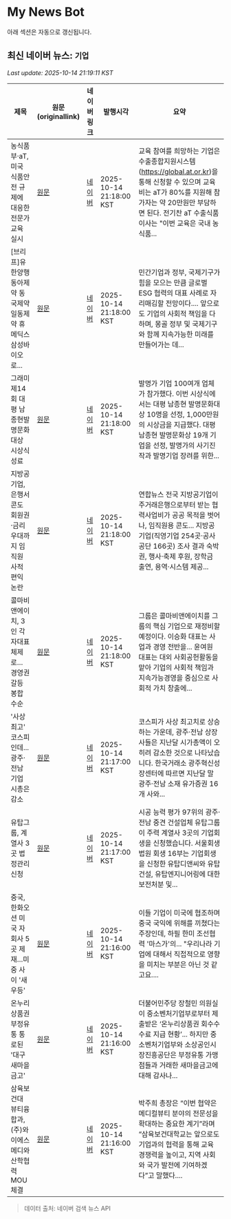 # My News Bot

아래 섹션은 자동으로 갱신됩니다.

<!-- NEWS:START -->
## 최신 네이버 뉴스: `기업`
_Last update: 2025-10-14 21:19:11 KST_

| 제목 | 원문(originallink) | 네이버 링크 | 발행시각 | 요약 |
|---|---|---|---|---|
| 농식품부·aT, 미국 식품안전 규제에 대응한 전문가 교육 실시 | [원문](http://www.ikpnews.net/news/articleView.html?idxno=68494) | [네이버](http://www.ikpnews.net/news/articleView.html?idxno=68494) | 2025-10-14 21:18:00 KST | 교육 참여를 희망하는 기업은 수출종합지원시스템(https://global.at.or.kr)을 통해 신청할 수 있으며 교육비는 aT가 80%를 지원해 참가자는 약 20만원만 부담하면 된다. 전기찬 aT 수출식품이사는 "이번 교육은 국내 농식품... |
| [브리프]유한양행 동아제약 동국제약 일동제약 휴메딕스 삼성바이오로... | [원문](http://www.biztribune.co.kr/news/articleView.html?idxno=341560) | [네이버](http://www.biztribune.co.kr/news/articleView.html?idxno=341560) | 2025-10-14 21:18:00 KST | 민간기업과 정부, 국제기구가 힘을 모으는 만큼 글로벌 ESG 협력의 대표 사례로 자리매김할 전망이다.... 앞으로도 기업의 사회적 책임을 다하며, 몽골 정부 및 국제기구와 함께 지속가능한 미래를 만들어가는 데... |
| 그래미 제14회 대평 남종현발명문화대상 시상식 성료 | [원문](http://www.seouleconews.com/news/articleView.html?idxno=86879) | [네이버](http://www.seouleconews.com/news/articleView.html?idxno=86879) | 2025-10-14 21:18:00 KST | 발명가 기업 100여개 업체가 참가했다. 이번 시상식에서는 대평 남종현 발명문화대상 10명을 선정, 1,000만원의 시상금을 지급했다. 대평 남종현 발명문화상 19개 기업을 선정, 발명가의 사기진작과 발명기업 장려를 위한... |
| 지방공기업, 은행서 콘도 회원권·금리우대까지 임직원 사적 편익 논란 | [원문](https://m.skyedaily.com/news_view.html?ID=287745) | [네이버](https://m.skyedaily.com/news_view.html?ID=287745) | 2025-10-14 21:18:00 KST | 연합뉴스 전국 지방공기업이 주거래은행으로부터 받는 협력사업비가 공공 목적을 벗어나, 임직원용 콘도... 지방공기업(직영기업 254곳·공사공단 166곳) 조사 결과 숙박권, 행사·축제 후원, 장학금 출연, 용역·시스템 제공... |
| 콜마비앤에이치, 3인 각자대표 체제로… 경영권 갈등 봉합 수순 | [원문](http://www.fnnews.com/news/202510142116369249) | [네이버](https://n.news.naver.com/mnews/article/014/0005419261?sid=101) | 2025-10-14 21:18:00 KST | 그룹은 콜마비앤에이치를 그룹의 핵심 기업으로 재정비할 예정이다. 이승화 대표는 사업과 경영 전반을... 윤여원 대표는 대외 사회공헌활동을 맡아 기업의 사회적 책임과 지속가능경영을 중심으로 사회적 가치 창출에... |
| '사상 최고' 코스피인데...광주·전남 기업 시총은 감소 | [원문](https://www.ikbc.co.kr/article/view/kbc202510140060) | [네이버](https://n.news.naver.com/mnews/article/660/0000094741?sid=101) | 2025-10-14 21:17:00 KST | 코스피가 사상 최고치로 상승하는 가운데, 광주·전남 상장사들은 지난달 시가총액이 오히려 감소한 것으로 나타났습니다. 한국거래소 광주혁신성장센터에 따르면 지난달 말 광주·전남 소재 유가증권 16개 사와... |
| 유탑그룹, 계열사 3곳 법정관리 신청 | [원문](https://www.ikbc.co.kr/article/view/kbc202510140059) | [네이버](https://n.news.naver.com/mnews/article/660/0000094740?sid=101) | 2025-10-14 21:17:00 KST | 시공 능력 평가 97위의 광주·전남 중견 건설업체 유탑그룹이 주력 계열사 3곳의 기업회생을 신청했습니다. 서울회생법원 회생 16부는 기업회생을 신청한 유탑디앤씨와 유탑건설, 유탑엔지니어링에 대한 보전처분 및... |
| 중국, 한화오션 미국 자회사 5곳 제재…미중 사이 '새우등' | [원문](http://www.yonhapnewstv.co.kr/MYH20251014211508iLp) | [네이버](https://n.news.naver.com/mnews/article/422/0000790846?sid=101) | 2025-10-14 21:16:00 KST | 이들 기업이 미국에 협조하며 중국 국익에 위해를 끼쳤다는 주장인데, 하필 한미 조선협력 '마스가'의...  "우리나라 기업에 대해서 직접적으로 영향을 미치는 부분은 아닌 것 같고요.... |
| 온누리상품권 부정유통 통로된 '대구 새마을금고' | [원문](https://www.tbc.co.kr/news/view?pno=20251014105648AE01159&id=199889) | [네이버](https://www.tbc.co.kr/news/view?pno=20251014105648AE01159&id=199889) | 2025-10-14 21:16:00 KST | 더불어민주당 장철민 의원실이 중소벤처기업부로부터 제출받은 ‘온누리상품권 회수수수료 지급 현황’... 하지만 중소벤처기업부와 소상공인시장진흥공단은 부정유통 가맹점들과 거래한 새마을금고에 대해 감사나... |
| 삼육보건대 뷰티융합과, (주)와이에스메디와 산학협력 MOU 체결 | [원문](http://www.withinnews.co.kr/news/view.html?section=1&category=155&item=&no=37447) | [네이버](http://www.withinnews.co.kr/news/view.html?section=1&category=155&item=&no=37447) | 2025-10-14 21:16:00 KST | 박주희 총장은 “이번 협약은 메디컬뷰티 분야의 전문성을 확대하는 중요한 계기”라며 “삼육보건대학교는 앞으로도 기업과의 협력을 통해 교육 경쟁력을 높이고, 지역 사회와 국가 발전에 기여하겠다”고 말했다.... |

> 데이터 출처: 네이버 검색 뉴스 API
<!-- NEWS:END -->
